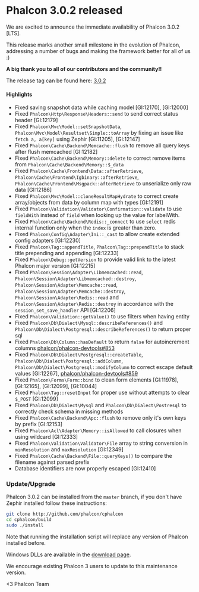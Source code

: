 Phalcon 3.0.2 released
======================

We are excited to announce the immediate availability of Phalcon 3.0.2 [LTS].

This release marks another small milestone in the evolution of Phalcon, addressing a number of bugs and making the framework better for all of us :)

**A big thank you to all of our contributors and the community!!**

The release tag can be found here: [3.0.2](https://github.com/phalcon/cphalcon/releases/tag/v3.0.2)

#### Highlights

- Fixed saving snapshot data while caching model [GI:12170], [GI:12000]
- Fixed `Phalcon\Http\Response\Headers::send` to send correct status header [GI:12179]
- Fixed `Phalcon\Mvc\Model::setSnapshotData`, `Phalcon\Mvc\Model\Resultset\Simple::toArray` by fixing an issue like `fetch a, a[key]` using Zephir [GI:11205], [GI:12147]
- Fixed `Phalcon\Cache\Backend\Memcache::flush` to remove all query keys after flush memcached [GI:12182]
- Fixed `Phalcon\Cache\Backend\Memory::delete` to correct remove items from  `Phalcon\Cache\Backend\Memory::$_data`
- Fixed `Phalcon\Cache\Frontend\Data::afterRetrieve`, `Phalcon\Cache\Frontend\Igbinary::afterRetrieve`, `Phalcon\Cache\Frontend\Msgpack::afterRetrieve` to unserialize only raw data [GI:12186]
- Fixed `Phalcon\Mvc\Model::cloneResultMapHydrate` to correct create array/objects from data by column map with types [GI:12191]
- Fixed `Phalcon\Validation\Validator\Confirmation::validate` to use `fieldWith` instead of `field` when looking up the value for labelWith.
- Fixed `Phalcon\Cache\Backend\Redis::_connect` to use `select` redis internal function only when the `index` is greater than zero.
- Fixed `Phalcon\Config\Adapter\Ini::_cast` to allow create extended config adapters [GI:12230]
- Fixed `Phalcon\Tag::appendTitle`, `Phalcon\Tag::prependTitle` to stack title prepending and appending [GI:12233]
- Fixed `Phalcon\Debug::getVersion` to provide valid link to the latest Phalcon major version [GI:12215]
- Fixed `Phalcon\Session\Adapter\Libmemcached::read`, `Phalcon\Session\Adapter\Libmemcached::destroy`, `Phalcon\Session\Adapter\Memcache::read`, `Phalcon\Session\Adapter\Memcache::destroy`, `Phalcon\Session\Adapter\Redis::read` and `Phalcon\Session\Adapter\Redis::destroy` in accordance with the `session_set_save_handler` API [GI:12206]
- Fixed `Phalcon\Validation::getValue()` to use filters when having entity
- Fixed `Phalcon\Db\Dialect\Mysql::describeReferences()` and `Phalcon\Db\Dialect\Postgresql::describeReferences()` to return proper sql
- Fixed `Phalcon\Db\Column::hasDefault` to return `false` for autoincrement columns [phalcon/phalcon-devtools#853](https://github.com/phalcon/phalcon-devtools/issues/853)
- Fixed `Phalcon\Db\Dialect\Postgresql::createTable`, `Phalcon\Db\Dialect\Postgresql::addColumn`, `Phalcon\Db\Dialect\Postgresql::modifyColumn` to correct escape default values [GI:12267], [phalcon/phalcon-devtools#859](https://github.com/phalcon/phalcon-devtools/issues/859)
- Fixed `Phalcon\Forms\Form::bind` to clean form elements [GI:11978], [GI:12165], [GI:12099], [GI:10044]
- Fixed `Phalcon\Tag::resetInput` for proper use without attempts to clear `$_POST` [GI:12099]
- Fixed `Phalcon\Db\Dialect\Mysql` and `Phalcon\Db\Dialect\Postresql` to correctly check schema in missing methods
- Fixed `Phalcon\Cache\Backend\Apc::flush` to remove only it's own keys by prefix [GI:12153]
- Fixed `Phalcon\Acl\Adapter\Memory::isAllowed` to call closures when using wildcard [GI:12333]
- Fixed `Phalcon\Validation\Validator\File` array to string conversion in `minResolution` and `maxResolution` [GI:12349]
- Fixed `Phalcon\Cache\Backend\File::queryKeys()` to compare the filename against parsed prefix
- Database identifiers are now properly escaped [GI:12410]


### Update/Upgrade

Phalcon 3.0.2 can be installed from the `master` branch, if you don't have Zephir installed follow these instructions:

```sh
git clone http://github.com/phalcon/cphalcon
cd cphalcon/build
sudo ./install
```

Note that running the installation script will replace any version of Phalcon installed before.

Windows DLLs are available in the [download page](https://phalconphp.com/en/download/windows).

We encourage existing Phalcon 3 users to update to this maintenance version.

<3 Phalcon Team
